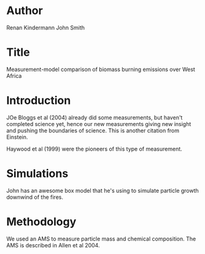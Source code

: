 # Author
Renan Kindermann
John Smith

# Title
Measurement-model comparison of biomass burning emissions over West Africa

# Introduction
JOe Bloggs et al (2004) already did some measurements, but haven't completed science yet, hence our new measurements giving new insight and pushing the boundaries of science. This is another citation from Einstein.

Haywood et al (1999) were the pioneers of this type of measurement.

# Simulations
John has an awesome box model that he's using to simulate particle growth downwind of the fires.

# Methodology
We used an AMS to measure particle mass and chemical composition.
The AMS is described in Allen et al 2004.

